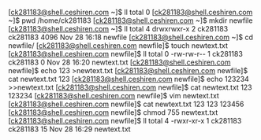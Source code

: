 [ck281183@shell.ceshiren.com ~]$ ll
total 0
[ck281183@shell.ceshiren.com ~]$ pwd
/home/ck281183
[ck281183@shell.ceshiren.com ~]$ mkdir newfile
[ck281183@shell.ceshiren.com ~]$ ll
total 4
drwxrwxr-x 2 ck281183 ck281183 4096 Nov 28 16:18 newfile
[ck281183@shell.ceshiren.com ~]$ cd newfile/
[ck281183@shell.ceshiren.com newfile]$ touch newtext.txt
[ck281183@shell.ceshiren.com newfile]$ ll
total 0
-rw-rw-r-- 1 ck281183 ck281183 0 Nov 28 16:20 newtext.txt
[ck281183@shell.ceshiren.com newfile]$ echo 123 >newtext.txt 
[ck281183@shell.ceshiren.com newfile]$ cat newtext.txt 
123
[ck281183@shell.ceshiren.com newfile]$ echo 123234 >>newtext.txt 
[ck281183@shell.ceshiren.com newfile]$ cat newtext.txt 
123
123234
[ck281183@shell.ceshiren.com newfile]$ vim newtext.txt 
[ck281183@shell.ceshiren.com newfile]$ cat newtext.txt 
123
123
123456
[ck281183@shell.ceshiren.com newfile]$ chmod 755 newtext.txt 
[ck281183@shell.ceshiren.com newfile]$ ll
total 4
-rwxr-xr-x 1 ck281183 ck281183 15 Nov 28 16:29 newtext.txt
